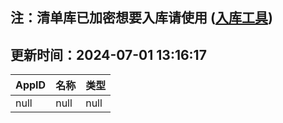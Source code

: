 ## 注：清单库已加密想要入库请使用 ([入库工具](https://github.com/BlankTMing/ManifestAutoUpdate/releases))

## 更新时间：2024-07-01 13:16:17
| AppID | 名称 | 类型  |
| :-------------------- | :----------------------------- | :----------- |
| null | null| null |
